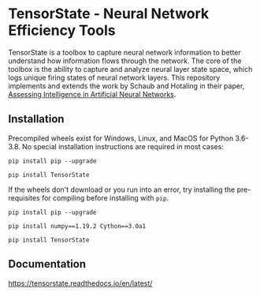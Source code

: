 # TensorState - Neural Network Efficiency Tools

TensorState is a toolbox to capture neural network information to better
understand how information flows through the network. The core of the toolbox is
the ability to capture and analyze neural layer state space, which logs unique
firing states of neural network layers. This repository implements and extends
the work by Schaub and Hotaling in their paper,
[Assessing Intelligence in Artificial Neural Networks](https://arxiv.org/abs/2006.02909).

## Installation

Precompiled wheels exist for Windows, Linux, and MacOS for Python 3.6-3.8. No
special installation instructions are required in most cases:

`pip install pip --upgrade`

`pip install TensorState`

If the wheels don't download or you run into an error, try installing the
pre-requisites for compiling before installing with `pip`.

`pip install pip --upgrade`

`pip install numpy==1.19.2 Cython==3.0a1`

`pip install TensorState`

## Documentation

https://tensorstate.readthedocs.io/en/latest/
